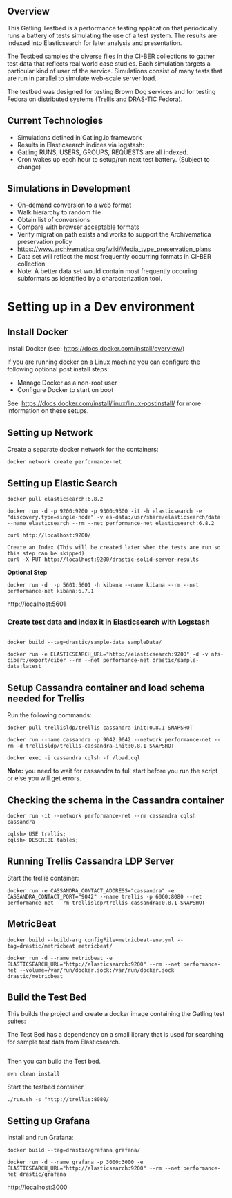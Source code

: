 ## Overview
This Gatling Testbed is a performance testing application that periodically runs a battery of tests simulating the use of a test system. The results are indexed into Elasticsearch for later analysis and presentation.

The Testbed samples the diverse files in the CI-BER collections to gather test data that reflects real world case studies. Each simulation targets a particular kind of user of the service. Simulations consist of many tests that are run in parallel to simulate web-scale server load.

The testbed was designed for testing Brown Dog services and for testing Fedora on distributed systems (Trellis and DRAS-TIC Fedora).

## Current Technologies
* Simulations defined in Gatling.io framework
* Results in Elasticsearch indices via logstash:
 * Gatling RUNS, USERS, GROUPS, REQUESTS are all indexed.
* Cron wakes up each hour to setup/run next test battery. (Subject to change)

## Simulations in Development
* On-demand conversion to a web format
 * Walk hierarchy to random file
 * Obtain list of conversions
 * Compare with browser acceptable formats
* Verify migration path exists and works to support the Archivematica preservation policy
 * https://www.archivematica.org/wiki/Media_type_preservation_plans
 * Data set will reflect the most frequently occurring formats in CI-BER collection
 * Note: A better data set would contain most frequently occuring subformats as identified by a characterization tool.


# Setting up in a Dev environment

## Install Docker
Install Docker (see: https://docs.docker.com/install/overview/)

If you are running docker on a Linux machine you can configure the following optional post install steps:
- Manage Docker as a non-root user
- Configure Docker to start on boot

See: https://docs.docker.com/install/linux/linux-postinstall/ for more information on these setups.

## Setting up Network

Create a separate docker network for the containers:
```shell
docker network create performance-net
```

## Setting up Elastic Search

```shell
docker pull elasticsearch:6.8.2

docker run -d -p 9200:9200 -p 9300:9300 -it -h elasticsearch -e "discovery.type=single-node" -v es-data:/usr/share/elasticsearch/data --name elasticsearch --rm --net performance-net elasticsearch:6.8.2

curl http://localhost:9200/

Create an Index (This will be created later when the tests are run so this step can be skipped)
curl -X PUT http://localhost:9200/drastic-solid-server-results
```

 
**Optional Step**

```shell
docker run -d  -p 5601:5601 -h kibana --name kibana --rm --net performance-net kibana:6.7.1
```

http://localhost:5601

### Create test data and index it in Elasticsearch with Logstash
```shell

docker build --tag=drastic/sample-data sampleData/

docker run -e ELASTICSEARCH_URL="http://elasticsearch:9200" -d -v nfs-ciber:/export/ciber --rm --net performance-net drastic/sample-data:latest
```

## Setup Cassandra container and load schema needed for Trellis
Run the following commands:

```shell
docker pull trellisldp/trellis-cassandra-init:0.8.1-SNAPSHOT

docker run --name cassandra -p 9042:9042 --network performance-net --rm -d trellisldp/trellis-cassandra-init:0.8.1-SNAPSHOT

docker exec -i cassandra cqlsh -f /load.cql
```
**Note:** you need to wait for cassandra to full start before you run the script or else you will get errors.

## Checking the schema in the Cassandra container

```shell
docker run -it --network performance-net --rm cassandra cqlsh cassandra

cqlsh> USE trellis;
cqlsh> DESCRIBE tables;

```

## Running Trellis Cassandra LDP Server

Start the trellis container:
```shell
docker run -e CASSANDRA_CONTACT_ADDRESS="cassandra" -e CASSANDRA_CONTACT_PORT="9042" --name trellis -p 6060:8080 --net performance-net --rm trellisldp/trellis-cassandra:0.8.1-SNAPSHOT
```


## MetricBeat

```shell
docker build --build-arg configFile=metricbeat-env.yml --tag=drastic/metricbeat metricbeat/

docker run -d --name metricbeat -e ELASTICSEARCH_URL="http://elasticsearch:9200" --rm --net performance-net --volume=/var/run/docker.sock:/var/run/docker.sock drastic/metricbeat
```

## Build the Test Bed

This builds the project and create a docker image containing the Gatling test suites:

The Test Bed has a dependency on a small library that is used for searching for sample test data from Elasticsearch.

```shell

```
Then you can build the Test bed.

```shell
mvn clean install
```

Start the testbed container
```shell
./run.sh -s "http://trellis:8080/
```

## Setting up Grafana

Install and run Grafana:

```shell
docker build --tag=drastic/grafana grafana/

docker run -d --name grafana -p 3000:3000 -e ELASTICSEARCH_URL="http://elasticsearch:9200" --rm --net performance-net drastic/grafana
```

http://localhost:3000


